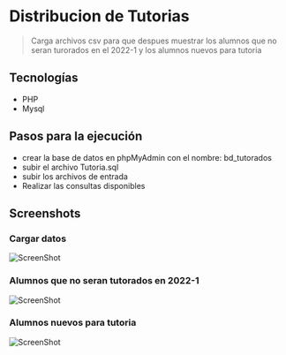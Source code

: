 # Distribucion de Tutorias

> Carga archivos csv para que despues muestrar los alumnos que no seran turorados en el 2022-1 y los alumnos nuevos para tutoria


## Tecnologías
* PHP
* Mysql

## Pasos para la ejecución
* crear la base de datos en phpMyAdmin con el nombre: bd_tutorados
* subir el archivo Tutoria.sql
* subir los archivos de entrada
* Realizar las consultas disponibles

## Screenshots
### Cargar datos
![ScreenShot](https://github.com/wildkite/Distribucion-Tutoria/blob/main/screenshots/ingresar.png)
### Alumnos que no seran tutorados en 2022-1
![ScreenShot](https://github.com/wildkite/Distribucion-Tutoria/blob/main/screenshots/no_matriculados.png)
### Alumnos nuevos para tutoria
![ScreenShot](https://github.com/wildkite/Distribucion-Tutoria/blob/main/screenshots/nueva_distribucion.png)